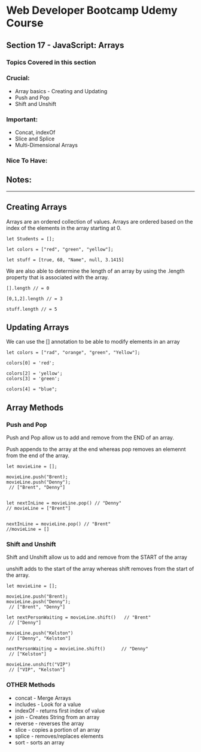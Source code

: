 # Web Developer Bootcamp Udemy Course

## Section 17 - JavaScript: Arrays

### Topics Covered in this section

### Crucial:
 - Array basics - Creating and Updating
 - Push and Pop
 - Shift and Unshift

### Important: 
- Concat, indexOf
- Slice and Splice
- Multi-Dimensional Arrays


### Nice To Have:


## Notes:
- - -


## Creating Arrays
Arrays are an ordered collection of values. Arrays are ordered based on the index of the elements in the array starting at 0.
```
let Students = [];

let colors = ["red", "green", "yellow"];

let stuff = [true, 68, "Name", null, 3.1415]
```

We are also able to determine the length of an array by using the .length property that is associated with the array.
```
[].length // = 0

[0,1,2].length // = 3

stuff.length // = 5
```

## Updating Arrays
We can use the [] annotation to be able to modify elements in an array
```
let colors = ["rad", "orange", "green", "Yellow"];

colors[0] = 'red';

colors[2] = 'yellow';
colors[3] = 'green';

colors[4] = "blue";
```

## Array Methods
### Push and Pop
Push and Pop allow us to add and remove from the END of an array.

Push appends to the array at the end whereas pop removes an elemennt from the end of the array.

```
let movieLine = [];

movieLine.push("Brent);
movieLine.push("Denny");
 // ["Brent", "Denny"]


let nextInLine = movieLine.pop() // "Denny"
// movieLine = ["Brent"]


nextInLine = movieLine.pop() // "Brent"
//movieLine = []
```



### Shift and Unshift

Shift and Unshift allow us to add and remove from the START of the array

unshift adds to the start of the array whereas shift removes from the start of the array.

```
let movieLine = [];

movieLine.push("Brent);
movieLine.push("Denny");
 // ["Brent", "Denny"]

let nextPersonWaiting = movieLine.shift()   // "Brent"
 // ["Denny"]

movieLine.push("Kelston")
 // ["Denny", "Kelston"]

nextPersonWaiting = movieLine.shift()      // "Denny"
 // ["Kelston"]

movieLine.unshift("VIP")
 // ["VIP", "Kelston"]
```


### OTHER Methods
 - concat    - Merge Arrays
 - includes  - Look for a value
 - indexOf   - returns first index of value
 - join      - Creates String from an array
 - reverse   - reverses the array
 - slice     - copies a portion of an array
 - splice    - removes/replaces elements
 - sort      - sorts an array










